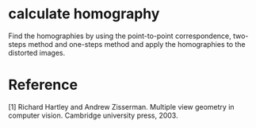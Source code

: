 # calculate homography
Find the homographies by using the point-to-point correspondence, two-steps method and one-steps method and apply the homographies to the distorted images.

# Reference
[1] Richard Hartley and Andrew Zisserman. Multiple view geometry in computer vision. Cambridge university press, 2003.